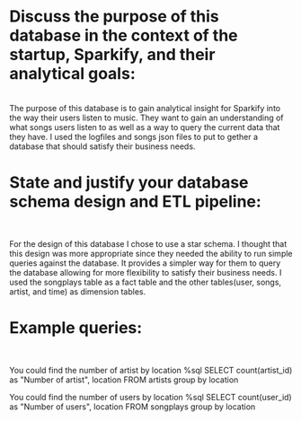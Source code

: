  # Discuss the purpose of this database in the context of the startup, Sparkify, and their analytical goals:
 
 <br>
The purpose of this database is to gain analytical insight for Sparkify into the way their users listen to music. They want to gain an understanding of what songs users listen to as well as a way to query the current data that they have. I used the logfiles and songs json files to put to gether a database that should satisfy their business needs.  
 <br>
 
 # State and justify your database schema design and ETL pipeline:
 <br>
 
For the design of this database I chose to use a star schema. I thought that this design was more appropriate since they needed the ability to run simple queries against the database. It provides a simpler way for them to query the database allowing for more flexibility to satisfy their business needs. I used the songplays table as a fact table and the other tables(user, songs, artist, and time) as dimension tables. 
 <br>
 
 # Example queries:
 <br>
 
You could find the number of artist by location 
%sql SELECT count(artist_id) as "Number of artist", location FROM artists group by location 
<br>  

You could find the number of users by location
%sql SELECT count(user_id) as "Number of users", location FROM songplays group by location
    
    
